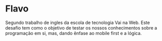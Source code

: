 # Flavo

Segundo trabalho de ingles da escola de tecnologia Vai na Web. Este desafio tem como o objetivo de testar os nossos conhecimentos sobre a programação em si, mas, dando ênfase ao mobile first e a lógica.
